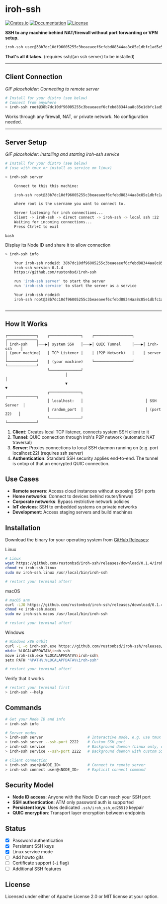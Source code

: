 # iroh-ssh

[![Crates.io](https://img.shields.io/crates/v/iroh-ssh.svg)](https://crates.io/crates/iroh-ssh)
[![Documentation](https://docs.rs/iroh-ssh/badge.svg)](https://docs.rs/iroh-ssh)
[![License](https://img.shields.io/badge/license-MIT%2FApache--2.0-blue.svg)](LICENSE)

**SSH to any machine behind NAT/firewall without port forwarding or VPN setup.**

```bash
iroh-ssh user@38b7dc10df96005255c3beaeaeef6cfebd88344aa8c85e1dbfc1ad5e50f372ac
```

**That's all it takes.** (requires ssh/(an ssh server) to be installed)

---
## Client Connection  

*GIF placeholder: Connecting to remote server*

```bash
# Install for your distro (see below)
# Connect from anywhere
> iroh-ssh root@38b7dc10df96005255c3beaeaeef6cfebd88344aa8c85e1dbfc1ad5e50f372ac
```

Works through any firewall, NAT, or private network. No configuration needed.

---

## Server Setup

*GIF placeholder: Installing and starting iroh-ssh service*

```bash
# Install for your distro (see below)
# (use with tmux or install as service on linux)

> iroh-ssh server

    Connect to this this machine:

    iroh-ssh root@38b7dc10df96005255c3beaeaeef6cfebd88344aa8c85e1dbfc1ad5e50f372ac

    where root is the username you want to connect to.

    Server listening for iroh connections...
    client -> iroh-ssh -> direct connect -> iroh-ssh -> local ssh :22
    Waiting for incoming connections...
    Press Ctrl+C to exit

```

```bash```

Display its Node ID and share it to allow connection

```bash
> iroh-ssh info

    Your iroh-ssh nodeid: 38b7dc10df96005255c3beaeaeef6cfebd88344aa8c85e1dbfc1ad5e50f372ac
    iroh-ssh version 0.1.4
    https://github.com/rustonbsd/iroh-ssh

    run 'iroh-ssh server' to start the server
    run 'iroh-ssh service' to start the server as a service

    Your iroh-ssh nodeid:
    iroh-ssh root@38b7dc10df96005255c3beaeaeef6cfebd88344aa8c85e1dbfc1ad5e50f372ac



```

---



## How It Works

```
┌─────────────┐    ┌──────────────┐    ┌─────────────────┐    ┌─────────────┐
│ iroh-ssh    │───▶│ system SSH   │───▶│ QUIC Tunnel     │───▶│ iroh-ssh    │
│ (your machine)   │ TCP Listener │    │ (P2P Network)   │    │ server      │
└─────────────┘    | (your machine)    └─────────────────┘    └─────────────┘
                   └──────────────┘
                           │                                           │
                           ▼                                           ▼
                   ┌──────────────┐                            ┌─────────────┐
                   │ localhost:   │                            │ SSH Server  │
                   │ random_port  │                            │ (port 22)   │
                   └──────────────┘                            └─────────────┘
```

1. **Client**: Creates local TCP listener, connects system SSH client to it
2. **Tunnel**: QUIC connection through Iroh's P2P network (automatic NAT traversal)  
3. **Server**: Proxies connections to local SSH daemon running on (e.g. port localhost:22) (requires ssh server)
4. **Authentication**: Standard SSH security applies end-to-end. The tunnel is ontop of that an encrypted QUIC connection.

## Use Cases

- **Remote servers**: Access cloud instances without exposing SSH ports
- **Home networks**: Connect to devices behind router/firewall
- **Corporate networks**: Bypass restrictive network policies
- **IoT devices**: SSH to embedded systems on private networks
- **Development**: Access staging servers and build machines

## Installation

Download the binary for your operating system from [GitHub Releases](https://github.com/rustonbsd/iroh-ssh/releases):

Linux
```bash 
# Linux
wget https://github.com/rustonbsd/iroh-ssh/releases/download/0.1.4/iroh-ssh.linux
chmod +x iroh-ssh.linux
sudo mv iroh-ssh.linux /usr/local/bin/iroh-ssh

# restart your terminal after!
```

macOS
```bash
# macOS arm
curl -LJO https://github.com/rustonbsd/iroh-ssh/releases/download/0.1.4/iroh-ssh.macos
chmod +x iroh-ssh.macos
sudo mv iroh-ssh.macos /usr/local/bin/iroh-ssh

# restart your terminal after!
```

Windows
```bash
# Windows x86 64bit
curl -L -o iroh-ssh.exe https://github.com/rustonbsd/iroh-ssh/releases/download/0.1.4/iroh-ssh.exe
mkdir %LOCALAPPDATA%\iroh-ssh
move iroh-ssh.exe %LOCALAPPDATA%\iroh-ssh\
setx PATH "%PATH%;%LOCALAPPDATA%\iroh-ssh"

# restart your terminal after!
```

Verify that it works
```bash
# restart your terminal first
> iroh-ssh --help
```

## Commands

```bash
# Get your Node ID and info
> iroh-ssh info

# Server modes
> iroh-ssh server                    # Interactive mode, e.g. use tmux (default SSH port 22)
> iroh-ssh server --ssh-port 2222    # Custom SSH port
> iroh-ssh service                   # Background daemon (Linux only, default port 22)
> iroh-ssh service --ssh-port 2222   # Background daemon with custom SSH port

# Client connection
> iroh-ssh user@<NODE_ID>            # Connect to remote server
> iroh-ssh connect user@<NODE_ID>    # Explicit connect command
```

## Security Model

- **Node ID access**: Anyone with the Node ID can reach your SSH port
- **SSH authentication**: ATM only password auth is supported
- **Persistent keys**: Uses dedicated `.ssh/iroh_ssh_ed25519` keypair
- **QUIC encryption**: Transport layer encryption between endpoints

## Status

- [x] Password authentication
- [x] Persistent SSH keys  
- [x] Linux service mode
- [ ] Add howto gifs
- [ ] Certificate support (`-i` flag)
- [ ] Additional SSH features

## License

Licensed under either of Apache License 2.0 or MIT license at your option.